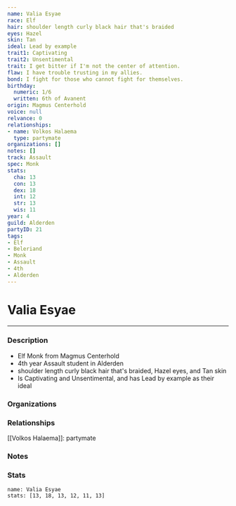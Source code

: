 ```yaml
---
name: Valia Esyae
race: Elf
hair: shoulder length curly black hair that's braided
eyes: Hazel
skin: Tan
ideal: Lead by example
trait1: Captivating
trait2: Unsentimental
trait: I get bitter if I'm not the center of attention.
flaw: I have trouble trusting in my allies.
bond: I fight for those who cannot fight for themselves.
birthday:
  numeric: 1/6
  written: 6th of Avanent
origin: Magmus Centerhold
voice: null
relvance: 0
relationships:
- name: Volkos Halaema
  type: partymate
organizations: []
notes: []
track: Assault
spec: Monk
stats:
  cha: 13
  con: 13
  dex: 18
  int: 12
  str: 13
  wis: 11
year: 4
guild: Alderden
partyID: 21
tags:
- Elf
- Beleriand
- Monk
- Assault
- 4th
- Alderden
---
```

# Valia Esyae
---
### Description
- Elf Monk from Magmus Centerhold
- 4th year Assault student in Alderden
- shoulder length curly black hair that's braided, Hazel eyes, and Tan skin
- Is Captivating and Unsentimental, and has Lead by example as their ideal

### Organizations

### Relationships
[[Volkos Halaema]]: partymate

### Notes

### Stats
```statblock
name: Valia Esyae
stats: [13, 18, 13, 12, 11, 13]
```